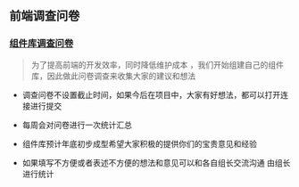 ## 前端调查问卷

### [组件库调查问卷](https://wj.qq.com/s/1699161/b994)

  > 为了提高前端的开发效率，同时降低维护成本 ，我们开始组建自己的组件库，因此做此问卷调查来收集大家的建议和想法

 + 调查问卷不设置截止时间，如果今后在项目中，大家有好想法，都可以打开连接进行提交
 
 + 每周会对问卷进行一次统计汇总 
 
 + 组件库预计年底初步成型希望大家积极的提供你们的宝贵意见和经验
 
 + 如果填写不方便或者表述不方便的想法和意见可以和各自组长交流沟通 由组长进行统计


